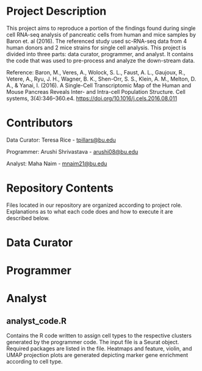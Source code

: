 # Project Description

This project aims to reproduce a portion of the findings found during single cell RNA-seq analysis of pancreatic cells from human and mice samples by Baron et. al (2016). The referenced study used sc-RNA-seq data from 4 human donors and 2 mice strains for single cell analysis. This project is divided into three parts: data curator, programmer, and analyst. It contains the code that was used to pre-process and analyze the down-stream data.

Reference: Baron, M., Veres, A., Wolock, S. L., Faust, A. L., Gaujoux, R., Vetere, A., Ryu, J. H., Wagner, B. K., Shen-Orr, S. S., Klein, A. M., Melton, D. A., & Yanai, I. (2016). A Single-Cell Transcriptomic Map of the Human and Mouse Pancreas Reveals Inter- and Intra-cell Population Structure. Cell systems, 3(4):346–360.e4. https://doi.org/10.1016/j.cels.2016.08.011

# Contributors

Data Curator: Teresa Rice - tpillars@bu.edu

Programmer: Arushi Shrivastava - arushi08@bu.edu

Analyst: Maha Naim - mnaim21@bu.edu

# Repository Contents

Files located in our repository are organized according to project role. Explanations as to what each code does and how to execute it are described below. 

# Data Curator

# Programmer

# Analyst
## analyst_code.R 
Contains the R code written to assign cell types to the respective clusters generated by the programmer code. The input file is a Seurat object. Required packages are listed in the file. Heatmaps and feature, violin, and UMAP projection plots are generated depicting marker gene enrichment according to cell type.
